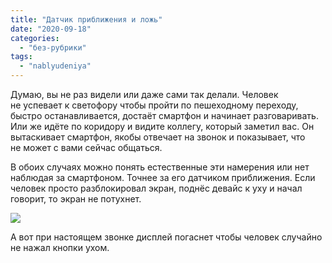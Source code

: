 ```yaml
---
title: "Датчик приближения и ложь"
date: "2020-09-18"
categories: 
  - "без-рубрики"
tags: 
  - "nablyudeniya"
---
```


Думаю, вы не раз видели или даже сами так делали. Человек не успевает к светофору чтобы пройти по пешеходному переходу, быстро останавливается, достаёт смартфон и начинает разговаривать. Или же идёте по коридору и видите коллегу, который заметил вас. Он вытаскивает смартфон, якобы отвечает на звонок и показывает, что не может с вами сейчас общаться.

В обоих случаях можно понять естественные эти намерения или нет наблюдая за смартфоном. Точнее за его датчиком приближения. Если человек просто разблокировал экран, поднёс девайс к уху и начал говорит, то экран не потухнет.

![](/blog/assets/img/proximity-sensor-lg.jpg)

А вот при настоящем звонке дисплей погаснет чтобы человек случайно не нажал кнопки ухом.
